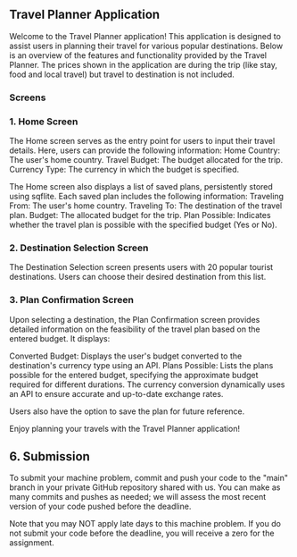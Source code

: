 ## Travel Planner Application
Welcome to the Travel Planner application! This application is designed to assist users in planning their travel for various popular destinations. Below is an overview of the features and functionality provided by the Travel Planner. The prices shown in the application are during the trip (like stay, food and local travel) but travel to destination is not included.

### Screens
### 1. Home Screen
The Home screen serves as the entry point for users to input their travel details. Here, users can provide the following information:
Home Country: The user's home country.
Travel Budget: The budget allocated for the trip.
Currency Type: The currency in which the budget is specified.

The Home screen also displays a list of saved plans, persistently stored using sqflite. Each saved plan includes the following information:
Traveling From: The user's home country.
Traveling To: The destination of the travel plan.
Budget: The allocated budget for the trip.
Plan Possible: Indicates whether the travel plan is possible with the specified budget (Yes or No).

### 2. Destination Selection Screen
The Destination Selection screen presents users with 20 popular tourist destinations. Users can choose their desired destination from this list.

### 3. Plan Confirmation Screen
Upon selecting a destination, the Plan Confirmation screen provides detailed information on the feasibility of the travel plan based on the entered budget. It displays:

Converted Budget: Displays the user's budget converted to the destination's currency type using an API.
Plans Possible: Lists the plans possible for the entered budget, specifying the approximate budget required for different durations.
The currency conversion dynamically uses an API to ensure accurate and up-to-date exchange rates.

Users also have the option to save the plan for future reference.

Enjoy planning your travels with the Travel Planner application!

## 6. Submission

To submit your machine problem, commit and push your code to the "main" branch in your private GitHub repository shared with us. You can make as many commits and pushes as needed; we will assess the most recent version of your code pushed before the deadline.

Note that you may NOT apply late days to this machine problem. If you do not submit your code before the deadline, you will receive a zero for the assignment.
